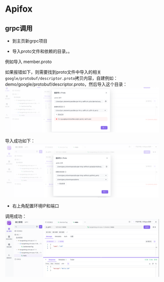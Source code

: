 # Apifox

## grpc调用

- 到主页新grpc项目

- 导入proto文件和依赖的目录。。

例如导入 member.proto

如果报错如下，则需要找到proto文件中导入的相关`google/protobuf/descriptor.proto`拷贝内容，自建例如：demo/google/protobuf/descriptor.proto，然后导入这个目录：
![](./images/apifox-grpc-1.png)

导入成功如下：
![](./images/apifox-grpc.png)

- 右上角配置环境IP和端口

调用成功：
![](./images/apifox-grpc-2.png)
